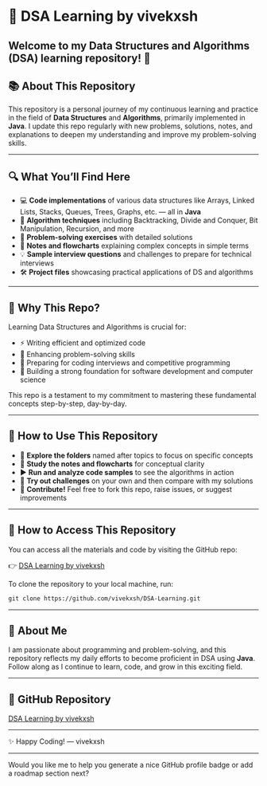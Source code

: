 # 🚀 DSA Learning by vivekxsh

## Welcome to my **Data Structures and Algorithms (DSA)** learning repository! 🎉

## 📚 About This Repository

This repository is a personal journey of my continuous learning and practice in the field of **Data Structures** and **Algorithms**, primarily implemented in **Java**. I update this repo regularly with new problems, solutions, notes, and explanations to deepen my understanding and improve my problem-solving skills.

---

## 🔍 What You’ll Find Here

- 💻 **Code implementations** of various data structures like Arrays, Linked Lists, Stacks, Queues, Trees, Graphs, etc. — all in **Java**
- 🧩 **Algorithm techniques** including Backtracking, Divide and Conquer, Bit Manipulation, Recursion, and more
- 🎯 **Problem-solving exercises** with detailed solutions
- 📄 **Notes and flowcharts** explaining complex concepts in simple terms
- 💡 **Sample interview questions** and challenges to prepare for technical interviews
- 🛠️ **Project files** showcasing practical applications of DS and algorithms

---

## 🎯 Why This Repo?

Learning Data Structures and Algorithms is crucial for:

- ⚡ Writing efficient and optimized code
- 🧠 Enhancing problem-solving skills
- 🚀 Preparing for coding interviews and competitive programming
- 🔧 Building a strong foundation for software development and computer science

This repo is a testament to my commitment to mastering these fundamental concepts step-by-step, day-by-day.

---

## 🚀 How to Use This Repository

- 📁 **Explore the folders** named after topics to focus on specific concepts
- 📖 **Study the notes and flowcharts** for conceptual clarity
- ▶️ **Run and analyze code samples** to see the algorithms in action
- 🤔 **Try out challenges** on your own and then compare with my solutions
- 🤝 **Contribute!** Feel free to fork this repo, raise issues, or suggest improvements


---


## 📂 How to Access This Repository

You can access all the materials and code by visiting the GitHub repo:

👉 [DSA Learning by vivekxsh](https://github.com/vivekxsh/DSA-Learning)

To clone the repository to your local machine, run:

````markdown
git clone https://github.com/vivekxsh/DSA-Learning.git
````

---

## 👤 About Me

I am passionate about programming and problem-solving, and this repository reflects my daily efforts to become proficient in DSA using **Java**. Follow along as I continue to learn, code, and grow in this exciting field.

---

## 🔗 GitHub Repository

[DSA Learning by vivekxsh](https://github.com/vivekxsh/DSA-Learning)

---

✨ Happy Coding!
— vivekxsh

---

Would you like me to help you generate a nice GitHub profile badge or add a roadmap section next?

